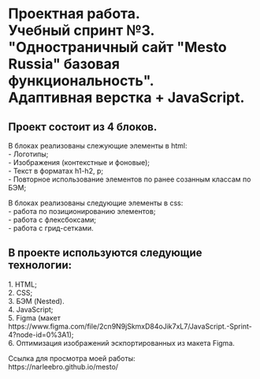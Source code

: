  <h1 text-align="center">Проектная работа.<br/> Учебный спринт №3.<br/> "Одностраничный сайт "Mesto Russia" базовая функциональность". <br/> Адаптивная верстка  + JavaScript. </h1>
<h2 text-align="center">Проект состоит из 4 блоков.</h2>
<p text-align="start">В блоках реализованы слежующие элементы в html:<br/>
- Логотипы; <br/>
- Изображения (контекстные и фоновые);<br/>
- Текст в форматах h1-h2, p;<br/>
- Повторное использование элементов по ранее созанным классам по БЭМ;<br/>
<p text-align="start">В блоках реализованы следующие элементы в css:<br/>
- работа по позиционированию элементов;<br/>
- работа с флексбоксами;<br/>
- работа с грид-сетками.<br/>
<h2 text-align="center">В проекте используются следующие технологии:</h2>
<p text-align="start">
1. HTML;<br/>
2. CSS;<br/>
3. БЭМ (Nested).<br/>
4. JavaScript;<br/>
5. Figma (макет https://www.figma.com/file/2cn9N9jSkmxD84oJik7xL7/JavaScript.-Sprint-4?node-id=0%3A1);<br/>
6. Оптимизация изображений эскпортированных из макета Figma.</p>
<p> Ссылка для просмотра моей работы:<br/> https://narleebro.github.io/mesto/</p>
